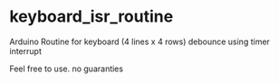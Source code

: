 # keyboard_isr_routine
Arduino Routine for keyboard (4 lines x 4 rows) debounce using timer interrupt

Feel free to use. no guaranties
